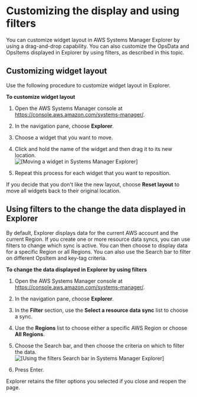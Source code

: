 # Customizing the display and using filters<a name="Explorer-using-filters"></a>

You can customize widget layout in AWS Systems Manager Explorer by using a drag\-and\-drop capability\. You can also customize the OpsData and OpsItems displayed in Explorer by using filters, as described in this topic\. 

## Customizing widget layout<a name="Explorer-using-filters-customize"></a>

Use the following procedure to customize widget layout in Explorer\.

**To customize widget layout**

1. Open the AWS Systems Manager console at [https://console\.aws\.amazon\.com/systems\-manager/](https://console.aws.amazon.com/systems-manager/)\.

1. In the navigation pane, choose **Explorer**\.

1. Choose a widget that you want to move\.

1. Click and hold the name of the widget and then drag it to its new location\.  
![\[Moving a widget in Systems Manager Explorer\]](http://docs.aws.amazon.com/systems-manager/latest/userguide/images/explorer-customize.png)

1. Repeat this process for each widget that you want to reposition\.

If you decide that you don't like the new layout, choose **Reset layout** to move all widgets back to their original location\.

## Using filters to the change the data displayed in Explorer<a name="Explorer-using-filters-filtering"></a>

By default, Explorer displays data for the current AWS account and the current Region\. If you create one or more resource data syncs, you can use filters to change which sync is active\. You can then choose to display data for a specific Region or all Regions\. You can also use the Search bar to filter on different OpsItem and key\-tag criteria\.

**To change the data displayed in Explorer by using filters**

1. Open the AWS Systems Manager console at [https://console\.aws\.amazon\.com/systems\-manager/](https://console.aws.amazon.com/systems-manager/)\.

1. In the navigation pane, choose **Explorer**\.

1. In the **Filter** section, use the **Select a resource data sync** list to choose a sync\.

1. Use the **Regions** list to choose either a specific AWS Region or choose **All Regions**\.

1. Choose the Search bar, and then choose the criteria on which to filter the data\.  
![\[Using the filters Search bar in Systems Manager Explorer\]](http://docs.aws.amazon.com/systems-manager/latest/userguide/images/explorer-filters.png)

1. Press Enter\.

Explorer retains the filter options you selected if you close and reopen the page\.